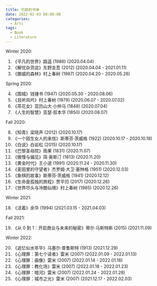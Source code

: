 ```yaml
---
title: 巴颜的书单
date: 2022-02-03 00:00:00
categories:
  - Arts
tags:
  - Book
  - Literature
---
```


Winter 2020:

1. 《平凡的世界》路遥 (1986)
   (2020.04.04)
2. 《解忧杂货店》东野圭吾 (2012)
   (2020.04.04 - 2021.01.11)
3. 《挪威的森林》村上春树 (1987)
   (2020.04.20 - 2020.05.26)

Spring 2020:

4. 《围城》钱锺书 (1947)
   (2020.05.30 - 2020.08.06)
5. 《且听风吟》村上春树 (1979)
   (2020.06.07 - 2020.07.02)
6. 《茶花女》亚历山大·小仲马 (1848)
   (2020.07.04)
7. 《人生的智慧》亚瑟·叔本华 (1850)
   (2020.08.07)

Fall 2020:

8. 《知青》梁晓声 (2012)
   (2020.10.17)
9. 《一个陌生女人的来信》斯蒂芬·茨威格 (1922)
   (2020.10.17 - 2020.10.18)
10. 《白说》白岩松 (2015)
    (2020.10.17)
11. 《巴黎圣母院》雨果 (1831)
    (2020.11.07)
12. 《傲慢与偏见》简·奥斯汀 (1813)
    (2020.11.20)
13. 《黄金时代》王小波 (1991)
    (2020.11.24 - 2020.11.30)
14. 《麦田里的守望者》杰罗姆·大卫·塞林格 (1951)
    (2020.12.03)
15. 《象棋的故事》斯蒂芬·茨威格 (1941)
    (2020.12.12)
16. 《生命是孤独的旅程》贾平凹 (2017)
    (2020.12.26)
17. 《世界尽头与冷酷仙境》村上春树 (1985)
    (2020.12.26)

Winter 2021:

18. 《活着》余华 (1994)
    (2021.03.15 - 2021.04.03)

Fall 2021:

19. 《从 0 到 1：开启商业与未来的秘密》蒂尔·马斯特斯 (2015)
    (2021.11.09)

Winter 2022:

20. 《追忆似水年华》马塞尔·普鲁斯特 (1913)
    (2021.12.29)
21. 《心理罪：第七个读者》雷米 (2007)
    (2022.01.09 - 2022.01.13)
22. 《心理罪：画像》雷米 (2007)
    (2022.01.14 - 2022.01.18)
23. 《心理罪：教化场》雷米 (2007)
    (2022.01.18 - 2022.01.23)
24. 《心理罪：暗河》雷米 (2007)
    (2022.01.24 - 2022.01.28)
25. 《心理罪：城市之光》雷米 (2007)
    (2021.12.17 - 2022.02.03)
